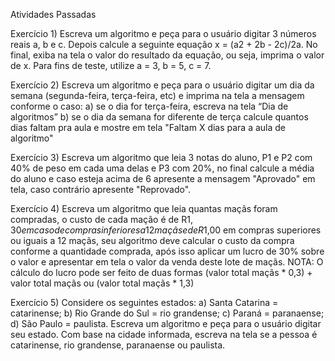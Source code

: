 Atividades Passadas

Exercício 1) Escreva um algoritmo e peça para o usuário digitar 3 números reais a, b e c.
Depois calcule a seguinte equação x = (a2 + 2b - 2c)/2a. No final, exiba na tela o valor do
resultado da equação, ou seja, imprima o valor de x. Para fins de teste, utilize a = 3, b = 5,
c = 7.

Exercício 2) Escreva um algoritmo e peça para o usuário digitar um dia da semana
(segunda-feira, terça-feira, etc) e imprima na tela a mensagem conforme o caso:
a) se o dia for terça-feira, escreva na tela “Dia de algoritmos”
b) se o dia da semana for diferente de terça calcule quantos dias faltam pra aula e
mostre em tela "Faltam X dias para a aula de algoritmo"

Exercício 3) Escreva um algoritmo que leia 3 notas do aluno, P1 e P2 com 40% de peso
em cada uma delas e P3 com 20%, no final calcule a média do aluno e caso esteja acima
de 6 apresente a mensagem "Aprovado" em tela, caso contrário apresente "Reprovado".

Exercício 4) Escreva um algoritmo que leia quantas maçãs foram compradas, o custo de
cada mação é de R$1,30 em caso de compras inferiores a 12 maçãs e de R$1,00 em
compras superiores ou iguais a 12 maçãs, seu algoritmo deve calcular o custo da compra
conforme a quantidade comprada, após isso aplicar um lucro de 30% sobre o valor e
apresentar em tela o valor da venda deste lote de maçãs.
NOTA: O cálculo do lucro pode ser feito de duas formas (valor total maçãs * 0,3) + valor
total maçãs ou (valor total maçãs * 1,3)

Exercício 5) Considere os seguintes estados:
a) Santa Catarina = catarinense;
b) Rio Grande do Sul = rio grandense;
c) Paraná = paranaense;
d) São Paulo = paulista.
Escreva um algoritmo e peça para o usuário digitar seu estado. Com base na
cidade informada, escreva na tela se a pessoa é catarinense, rio grandense, paranaense
ou paulista.
